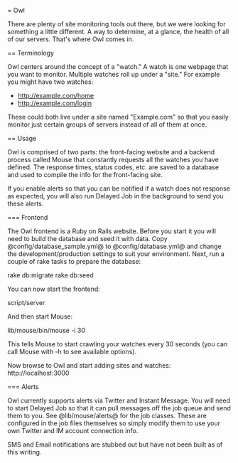 = Owl

There are plenty of site monitoring tools out there, but we were looking for something a
little different. A way to determine, at a glance, the health of all of our servers. That's
where Owl comes in.

== Terminology

Owl centers around the concept of a "watch." A watch is one webpage that you want to monitor.
Multiple watches roll up under a "site." For example you might have two watches:

* http://example.com/home
* http://example.com/login

These could both live under a site named "Example.com" so that you easily monitor just certain
groups of servers instead of all of them at once.

== Usage

Owl is comprised of two parts: the front-facing website and a backend process called Mouse
that constantly requests all the watches you have defined. The response times, status codes,
etc. are saved to a database and used to compile the info for the front-facing site.

If you enable alerts so that you can be notified if a watch does not response as expected,
you will also run Delayed Job in the background to send you these alerts.

=== Frontend

The Owl frontend is a Ruby on Rails website. Before you start it you will need to build the
database and seed it with data. Copy @config/database_sample.yml@ to @config/database.yml@ 
and change the development/production settings to suit your environment. Next, run a couple
of rake tasks to prepare the database:
  
  rake db:migrate
  rake db:seed
  
You can now start the frontend:

  script/server
  
And then start Mouse:

  lib/mouse/bin/mouse -i 30
  
This tells Mouse to start crawling your watches every 30 seconds (you can call Mouse with
-h to see available options).

Now browse to Owl and start adding sites and watches: http://localhost:3000

=== Alerts

Owl currently supports alerts via Twitter and Instant Message. You will need to start
Delayed Job so that it can pull messages off the job queue and send them to you. See
@lib/mouse/alerts@ for the job classes. These are configured in the job files themselves
so simply modify them to use your own Twitter and IM account connection info.

SMS and Email notifications are stubbed out but have not been built as of this writing.
